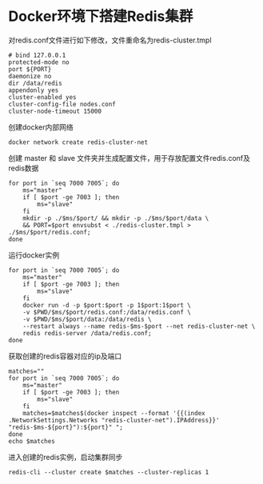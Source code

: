 # Docker环境下搭建Redis集群
对redis.conf文件进行如下修改，文件重命名为redis-cluster.tmpl
```
# bind 127.0.0.1
protected-mode no
port ${PORT}
daemonize no
dir /data/redis
appendonly yes
cluster-enabled yes
cluster-config-file nodes.conf
cluster-node-timeout 15000
```
创建docker内部网络
```
docker network create redis-cluster-net
```
创建 master 和 slave 文件夹并生成配置文件，用于存放配置文件redis.conf及redis数据
```
for port in `seq 7000 7005`; do
    ms="master"
    if [ $port -ge 7003 ]; then
        ms="slave"
    fi
    mkdir -p ./$ms/$port/ && mkdir -p ./$ms/$port/data \
    && PORT=$port envsubst < ./redis-cluster.tmpl > ./$ms/$port/redis.conf;
done
```
运行docker实例
```
for port in `seq 7000 7005`; do
    ms="master"
    if [ $port -ge 7003 ]; then
        ms="slave"
    fi
    docker run -d -p $port:$port -p 1$port:1$port \
    -v $PWD/$ms/$port/redis.conf:/data/redis.conf \
    -v $PWD/$ms/$port/data:/data/redis \
    --restart always --name redis-$ms-$port --net redis-cluster-net \
    redis redis-server /data/redis.conf;
done
```
获取创建的redis容器对应的ip及端口
```
matches=""
for port in `seq 7000 7005`; do
    ms="master"
    if [ $port -ge 7003 ]; then
        ms="slave"
    fi
    matches=$matches$(docker inspect --format '{{(index .NetworkSettings.Networks "redis-cluster-net").IPAddress}}' "redis-$ms-${port}"):${port}" ";
done
echo $matches
```
进入创建的redis实例，启动集群同步
```
redis-cli --cluster create $matches --cluster-replicas 1
```